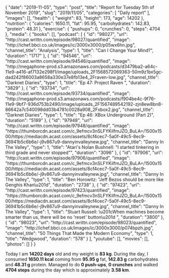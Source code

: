 {
    "date": "2019-11-05",
    "type": "post",
    "title": "Report for Tuesday 5th of November 2019",
    "slug": "2019\/11\/05",
    "categories": [
        "Daily report"
    ],
    "images": [],
    "health": {
        "weight": 83,
        "height": 173,
        "age": 14202
    },
    "nutrition": {
        "calories": 1650.11,
        "fat": 95.95,
        "carbohydrates": 142.83,
        "protein": 48.31
    },
    "exercise": {
        "pushups": 0,
        "crunches": 0,
        "steps": 4704
    },
    "media": {
        "books": [],
        "podcast": [
            {
                "id": "98027",
                "url": "http:\/\/cast.writtn.com\/episode\/98027\/quantified",
                "image": "http:\/\/ichef.bbci.co.uk\/images\/ic\/3000x3000\/p05wx6hn.jpg",
                "channel_title": "Analysis",
                "type": 1,
                "title": "Can I Change Your Mind?",
                "duration": "1717"
            },
            {
                "id": "94546",
                "url": "http:\/\/cast.writtn.com\/episode\/94546\/quantified",
                "image": "http:\/\/megaphone-prod.s3.amazonaws.com\/podcasts\/d3479ba2-a64c-11e9-a416-af7132e298f1\/image\/uploads_2F1568572069363-50m9z1bx5gc-dad242f86003a8658a330e37e8fb13e4_2Fraven-low.jpg",
                "channel_title": "Darknet Diaries",
                "type": 1,
                "title": "Ep 47: Project Raven ",
                "duration": "3829"
            },
            {
                "id": "93734",
                "url": "http:\/\/cast.writtn.com\/episode\/93734\/quantified",
                "image": "http:\/\/megaphone-prod.s3.amazonaws.com\/podcasts\/f904be4c-9f76-11e9-9bf7-936d753b2490\/image\/uploads_2F1567489542192-zjn8ew8bn8-86642a7c540098dd03b4781c0028a908_2Fxbox2.jpg",
                "channel_title": "Darknet Diaries",
                "type": 1,
                "title": "Ep 46: XBox Underground (Part 2)",
                "duration": "5189"
            },
            {
                "id": "97948",
                "url": "http:\/\/cast.writtn.com\/episode\/97948\/quantified",
                "image": "https:\/\/thumborcdn.acast.com\/c_9efmcv3nSLFYKilfmJZO_BuLA=\/1500x1500\/https:\/\/mediacdn.acast.com\/assets\/8cf4cec7-5a0f-49c5-8ec9-36941b5c6b6e\/-j9v867u9-dannyinvalleynew.jpg",
                "channel_title": "Danny In The Valley",
                "type": 1,
                "title": "Atari's Nolan Bushnell: \"I started tinkering in third grade and never stopped\"",
                "duration": "3096"
            },
            {
                "id": "97906",
                "url": "http:\/\/cast.writtn.com\/episode\/97906\/quantified",
                "image": "https:\/\/thumborcdn.acast.com\/c_9efmcv3nSLFYKilfmJZO_BuLA=\/1500x1500\/https:\/\/mediacdn.acast.com\/assets\/8cf4cec7-5a0f-49c5-8ec9-36941b5c6b6e\/-j9v867u9-dannyinvalleynew.jpg",
                "channel_title": "Danny In The Valley",
                "type": 1,
                "title": "Ben Horowitz: \"Jeff Bezos should be more like Genghis Khan\u201d",
                "duration": "2738"
            },
            {
                "id": "97423",
                "url": "http:\/\/cast.writtn.com\/episode\/97423\/quantified",
                "image": "https:\/\/thumborcdn.acast.com\/c_9efmcv3nSLFYKilfmJZO_BuLA=\/1500x1500\/https:\/\/mediacdn.acast.com\/assets\/8cf4cec7-5a0f-49c5-8ec9-36941b5c6b6e\/-j9v867u9-dannyinvalleynew.jpg",
                "channel_title": "Danny In The Valley",
                "type": 1,
                "title": "Stuart Russell: \u201cWhen machines become smarter than us, there will be no 'reset' button\u201d ",
                "duration": "3800"
            },
            {
                "id": "98023",
                "url": "http:\/\/cast.writtn.com\/episode\/98023\/quantified",
                "image": "http:\/\/ichef.bbci.co.uk\/images\/ic\/3000x3000\/p074bpzh.jpg",
                "channel_title": "50 Things That Made the Modern Economy",
                "type": 1,
                "title": "Wedgwood",
                "duration": "578"
            }
        ],
        "youtube": [],
        "movies": [],
        "photos": []
    }
}

Today I am <strong>14202 days</strong> old and my weight is <strong>83 kg</strong>. During the day, I consumed <strong>1650.11 kcal</strong> coming from <strong>95.95 g</strong> fat, <strong>142.83 g</strong> carbohydrates and <strong>48.31 g</strong> protein. Managed to do <strong>0 push-ups</strong>, <strong>0 crunches</strong> and walked <strong>4704 steps</strong> during the day which is approximately <strong>3.58 km</strong>.